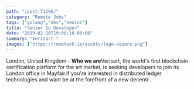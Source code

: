 ```yaml
---
path: "/post-71296/"
category: "Remote Jobs"
tags: ["golang","dev","senior"]
title: "Senior Go Developer"
date: "2019-02-20T19:00:10-08:00"
summary: "Verisart "
images: ["https://remoteok.io/assets/logo-square.png"]
---
```


London, United Kingdom - **Who we are**Verisart, the world's first blockchain certification platform for the art market, is seeking developers to join its London office in Mayfair.If you're interested in distributed ledger technologies and want be at the forefront of a new decentr...
